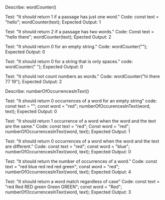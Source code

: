 Describe: wordCounter()

Test: "It should return 1 if a passage has just one word."
Code: 
const text = "hello";
wordCounter(text);
Expected Output: 1

Test: "It should return 2 if a passage has two words."
Code: 
Const text = "hello there";
wordCounter(text);
Epected Output: 2

Test: "It should return 0 for an empty string."
Code: wordCounter("");
Expected Output: 0

Test: "It should return 0 for a string that is only spaces."
code: wordCounter("        ");
Expected Output: 0

Test: "It should not count numbers as words."
Code: wordCounter("hi there 77 19");
Expected Output: 2

Describe: numberOfOccurrencesInText()

Test: "It should return 0 occurrences of a word for an empty string"
code: 
const text = "";
const word = "red";
numberOfOccurencesInText(word, text);
Expected Output: 0

Test: "It should return 1 occurrence of a word when the word and the text are the same."
Code: 
const text = "red";
Const word = "red";
numberOfOccurrencesInText(word, text);
Expected Output: 1

Test: "It should return 0 occurrences of a word when the word and the text are different."
Code: 
const text = "red";
const word = "blue"; 
numberOfOccurrencesInText(word, text);
Expected Output: 0

Test: "It should return the number of occurrences of a word."
Code: 
const text = "red blue red red red green";
const word = "red";
numberOfOccurrencesInText(word, text);
Expected Output: 4

Test: "It should return a word match regardless of case"
Code: 
const text = "red Red RED green Green GREEN";
const word = "Red";
numberOfOccurrencesInText(word, text);
Expected Output: 3
